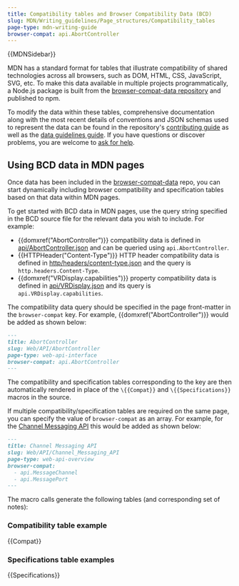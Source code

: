 ```yaml
---
title: Compatibility tables and Browser Compatibility Data (BCD)
slug: MDN/Writing_guidelines/Page_structures/Compatibility_tables
page-type: mdn-writing-guide
browser-compat: api.AbortController
---
```


{{MDNSidebar}}

MDN has a standard format for tables that illustrate compatibility of shared technologies across all browsers, such as DOM, HTML, CSS, JavaScript, SVG, etc.
To make this data available in multiple projects programmatically, a Node.js package is built from the [browser-compat-data repository](https://github.com/mdn/browser-compat-data) and published to npm.

To modify the data within these tables, comprehensive documentation along with the most recent details of conventions and JSON schemas used to represent the data can be found in the repository's [contributing guide](https://github.com/mdn/browser-compat-data/blob/main/docs/contributing.md) as well as the [data guidelines guide](https://github.com/mdn/browser-compat-data/blob/main/docs/data-guidelines/index.md).
If you have questions or discover problems, you are welcome to [ask for help](/en-US/docs/MDN/Community/Communication_channels).

## Using BCD data in MDN pages

Once data has been included in the [browser-compat-data](https://github.com/mdn/browser-compat-data) repo, you can start dynamically including browser compatibility and specification tables based on that data within MDN pages.

To get started with BCD data in MDN pages, use the query string specified in the BCD source file for the relevant data you wish to include.
For example:

- {{domxref("AbortController")}} compatibility data is defined in [api/AbortController.json](https://github.com/mdn/browser-compat-data/blob/main/api/AbortController.json) and can be queried using `api.AbortController`.
- {{HTTPHeader("Content-Type")}} HTTP header compatibility data is defined in [http/headers/content-type.json](https://github.com/mdn/browser-compat-data/blob/main/http/headers/Content-Type.json) and the query is `http.headers.Content-Type`.
- {{domxref("VRDisplay.capabilities")}} property compatibility data is defined in [api/VRDisplay.json](https://github.com/mdn/browser-compat-data/blob/main/api/VRDisplay.json) and its query is `api.VRDisplay.capabilities`.

The compatibility data query should be specified in the page front-matter in the `browser-compat` key.
For example, {{domxref("AbortController")}} would be added as shown below:

```md
---
title: AbortController
slug: Web/API/AbortController
page-type: web-api-interface
browser-compat: api.AbortController
---
```

The compatibility and specification tables corresponding to the key are then automatically rendered in place of the `\{{Compat}}` and `\{{Specifications}}` macros in the source.

If multiple compatibility/specification tables are required on the same page, you can specify the value of `browser-compat` as an array. For example, for the [Channel Messaging API](/en-US/docs/Web/API/Channel_Messaging_API) this would be added as shown below:

```md
---
title: Channel Messaging API
slug: Web/API/Channel_Messaging_API
page-type: web-api-overview
browser-compat:
  - api.MessageChannel
  - api.MessagePort
---
```

The macro calls generate the following tables (and corresponding set of notes):

### Compatibility table example

{{Compat}}

### Specifications table examples

{{Specifications}}
